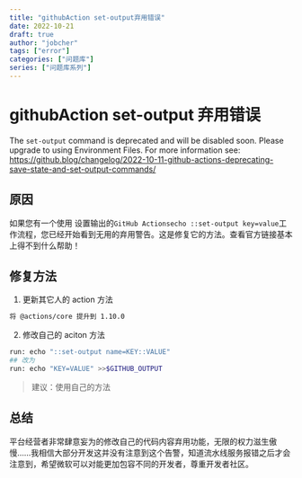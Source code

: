 ```yaml
---
title: "githubAction set-output弃用错误"
date: 2022-10-21
draft: true
author: "jobcher"
tags: ["error"]
categories: ["问题库"]
series: ["问题库系列"]
---
```


# githubAction set-output 弃用错误

The `set-output` command is deprecated and will be disabled soon. Please upgrade to using Environment Files. For more information see: https://github.blog/changelog/2022-10-11-github-actions-deprecating-save-state-and-set-output-commands/

## 原因

如果您有一个使用 设置输出的`GitHub Actionsecho ::set-output key=value`工作流程，您已经开始看到无用的弃用警告。这是修复它的方法。查看官方链接基本上得不到什么帮助！

## 修复方法

1. 更新其它人的 action 方法

```sh
将 @actions/core 提升到 1.10.0
```

2. 修改自己的 aciton 方法

```sh
run: echo "::set-output name=KEY::VALUE"
## 改为
run: echo "KEY=VALUE" >>$GITHUB_OUTPUT
```

> 建议：使用自己的方法

## 总结

平台经营者非常肆意妄为的修改自己的代码内容弃用功能，无限的权力滋生傲慢……我相信大部分开发这并没有注意到这个告警，知道流水线服务报错之后才会注意到，希望微软可以对能更加包容不同的开发者，尊重开发者社区。
